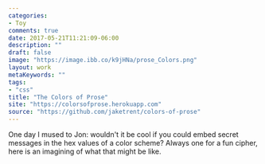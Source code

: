 ```yaml
---
categories:
- Toy
comments: true
date: 2017-05-21T11:21:09-06:00
description: ""
draft: false
image: "https://image.ibb.co/k9jHNa/prose_Colors.png"
layout: work
metaKeywords: ""
tags:
- "css"
title: "The Colors of Prose"
site: "https://colorsofprose.herokuapp.com"
source: "https://github.com/jaketrent/colors-of-prose"
---
```


One day I mused to Jon: wouldn't it be cool if  you could embed secret messages in the hex values of a color scheme?  Always one for a fun cipher, here is an imagining of what that might be like.

<!--more-->

